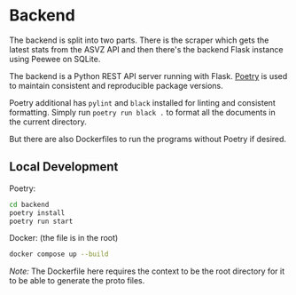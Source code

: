 # Backend

The backend is split into two parts. There is the scraper which gets the latest stats from
the ASVZ API and then there's the backend Flask instance using Peewee on SQLite.

The backend is a Python REST API server running with Flask. [Poetry](https://python-poetry.org/)
is used to maintain consistent and reproducible package versions.

Poetry additional has `pylint` and `black` installed for linting and consistent formatting.
Simply run `poetry run black .` to format all the documents in the current directory.

But there are also Dockerfiles to run the programs without Poetry if desired.

## Local Development

Poetry:
```bash
cd backend
poetry install
poetry run start
```

Docker: (the file is in the root)
```bash
docker compose up --build
```
*Note:* The Dockerfile here requires the context to be the root directory
for it to be able to generate the proto files.
